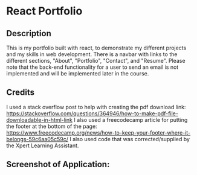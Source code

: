 # React Portfolio

## Description
This is my portfolio built with react, to demonstrate my different projects and my skills in web development. There is a navbar with links to the different sections, "About", "Portfolio", "Contact", and "Resume". Please note that the back-end functionality for a user to send an email is not implemented and will be implemented later in the course.

## Credits
I used a stack overflow post to help with creating the pdf download link: https://stackoverflow.com/questions/364946/how-to-make-pdf-file-downloadable-in-html-link
I also used a freecodecamp article for putting the footer at the bottom of the page:
https://www.freecodecamp.org/news/how-to-keep-your-footer-where-it-belongs-59c6aa05c59c/
I also used code that was corrected/supplied by the Xpert Learning Assistant.

## Screenshot of Application:
